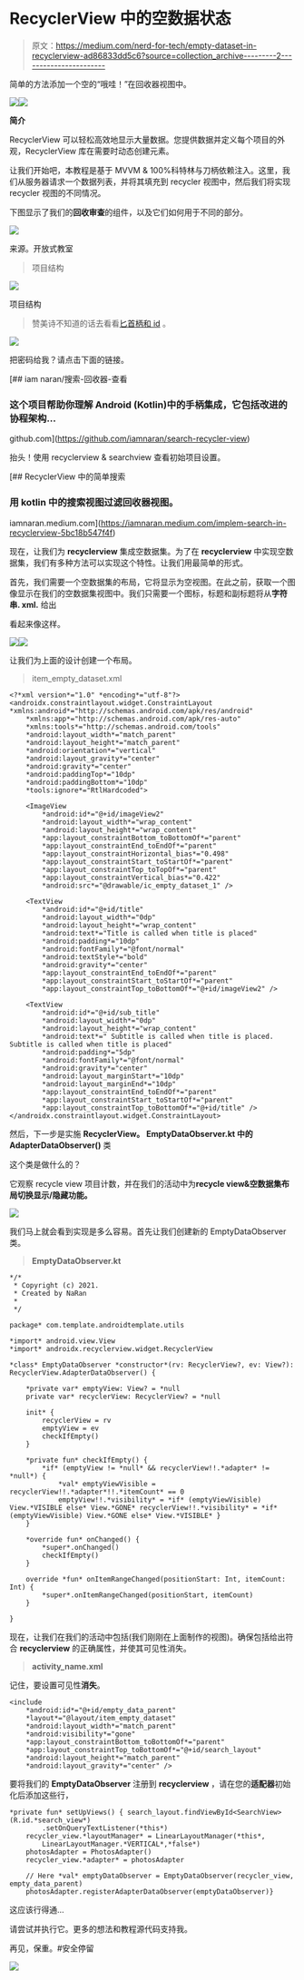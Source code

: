 # RecyclerView 中的空数据状态

> 原文：<https://medium.com/nerd-for-tech/empty-dataset-in-recyclerview-ad86833dd5c6?source=collection_archive---------2----------------------->

简单的方法添加一个空的“哦哇！”在回收器视图中。

![](img/aab5857e0f38d0d72323da27104dfe0d.png)![](img/b407e91841a56191af68e5ba236ee149.png)

**简介**

RecyclerView 可以轻松高效地显示大量数据。您提供数据并定义每个项目的外观，RecyclerView 库在需要时动态创建元素。

让我们开始吧，本教程是基于 MVVM & 100%科特林与刀柄依赖注入。这里，我们从服务器请求一个数据列表，并将其填充到 recycler 视图中，然后我们将实现 recycler 视图的不同情况。

下图显示了我们的**回收审查**的组件，以及它们如何用于不同的部分。

![](img/e187718df53fb617355aba042a545f31.png)

来源。开放式教室

> 项目结构

![](img/d37657aad35e4d00d4f0cd44700992b0.png)

项目结构

> 赞美诗不知道的话去看看[匕首柄和 id](https://developer.android.com/training/dependency-injection/hilt-android) 。

![](img/1dbe2e0def30317d208e964bacb5108d.png)

把密码给我？请点击下面的链接。

[](https://github.com/iamnaran/search-recycler-view) [## iam naran/搜索-回收器-查看

### 这个项目帮助你理解 Android (Kotlin)中的手柄集成，它包括改进的协程架构…

github.com](https://github.com/iamnaran/search-recycler-view) 

抬头！使用 recyclerview & searchview 查看初始项目设置。

[](https://iamnaran.medium.com/implem-search-in-recyclerview-5bc18b547f4f) [## RecyclerView 中的简单搜索

### 用 kotlin 中的搜索视图过滤回收器视图。

iamnaran.medium.com](https://iamnaran.medium.com/implem-search-in-recyclerview-5bc18b547f4f) 

现在，让我们为 **recyclerview** 集成空数据集。为了在 **recyclerview** 中实现空数据集，我们有多种方法可以实现这个特性。让我们用最简单的形式。

首先，我们需要一个空数据集的布局，它将显示为空视图。在此之前，获取一个图像显示在我们的空数据集视图中。我们只需要一个图标，标题和副标题将从**字符串. xml.** 给出

看起来像这样。

![](img/e3ec9e49d61c4c5f9008f778e1e2e3db.png)![](img/d3e7f6634d2ad79c7bc95a42f3e1bf3c.png)

让我们为上面的设计创建一个布局。

> item_empty_dataset.xml

```
<?*xml version*="1.0" *encoding*="utf-8"?>
<androidx.constraintlayout.widget.ConstraintLayout *xmlns:android*="http://schemas.android.com/apk/res/android"
    *xmlns:app*="http://schemas.android.com/apk/res-auto"
    *xmlns:tools*="http://schemas.android.com/tools"
    *android:layout_width*="match_parent"
    *android:layout_height*="match_parent"
    *android:orientation*="vertical"
    *android:layout_gravity*="center"
    *android:gravity*="center"
    *android:paddingTop*="10dp"
    *android:paddingBottom*="10dp"
    *tools:ignore*="RtlHardcoded">

    <ImageView
        *android:id*="@+id/imageView2"
        *android:layout_width*="wrap_content"
        *android:layout_height*="wrap_content"
        *app:layout_constraintBottom_toBottomOf*="parent"
        *app:layout_constraintEnd_toEndOf*="parent"
        *app:layout_constraintHorizontal_bias*="0.498"
        *app:layout_constraintStart_toStartOf*="parent"
        *app:layout_constraintTop_toTopOf*="parent"
        *app:layout_constraintVertical_bias*="0.422"
        *android:src*="@drawable/ic_empty_dataset_1" />

    <TextView
        *android:id*="@+id/title"
        *android:layout_width*="0dp"
        *android:layout_height*="wrap_content"
        *android:text*="Title is called when title is placed"
        *android:padding*="10dp"
        *android:fontFamily*="@font/normal"
        *android:textStyle*="bold"
        *android:gravity*="center"
        *app:layout_constraintEnd_toEndOf*="parent"
        *app:layout_constraintStart_toStartOf*="parent"
        *app:layout_constraintTop_toBottomOf*="@+id/imageView2" />

    <TextView
        *android:id*="@+id/sub_title"
        *android:layout_width*="0dp"
        *android:layout_height*="wrap_content"
        *android:text*=" Subtitle is called when title is placed. Subtitle is called when title is placed"
        *android:padding*="5dp"
        *android:fontFamily*="@font/normal"
        *android:gravity*="center"
        *android:layout_marginStart*="10dp"
        *android:layout_marginEnd*="10dp"
        *app:layout_constraintEnd_toEndOf*="parent"
        *app:layout_constraintStart_toStartOf*="parent"
        *app:layout_constraintTop_toBottomOf*="@+id/title" />
</androidx.constraintlayout.widget.ConstraintLayout>
```

然后，下一步是实施 **RecyclerView。 **EmptyDataObserver.kt** 中的 AdapterDataObserver()** 类

这个类是做什么的？

它观察 recycle view 项目计数，并在我们的活动中为**recycle view&空数据集布局切换显示/隐藏功能。**

![](img/97d4451dd6cf534ec2148ff0ed75c438.png)

我们马上就会看到实现是多么容易。首先让我们创建新的 EmptyDataObserver 类。

> **EmptyDataObserver.kt**

```
*/*
 * Copyright (c) 2021.
 * Created by NaRan
 *
 */

package* com.template.androidtemplate.utils

*import* android.view.View
*import* androidx.recyclerview.widget.RecyclerView

*class* EmptyDataObserver *constructor*(rv: RecyclerView?, ev: View?): RecyclerView.AdapterDataObserver() {

    *private var* emptyView: View? = *null
    private var* recyclerView: RecyclerView? = *null

    init* {
        recyclerView = rv
        emptyView = ev
        checkIfEmpty()
    }

    *private fun* checkIfEmpty() {
        *if* (emptyView != *null* && recyclerView!!.*adapter* != *null*) {
            *val* emptyViewVisible = recyclerView!!.*adapter*!!.*itemCount* == 0
            emptyView!!.*visibility* = *if* (emptyViewVisible) View.*VISIBLE else* View.*GONE* recyclerView!!.*visibility* = *if* (emptyViewVisible) View.*GONE else* View.*VISIBLE* }
    }

    *override fun* onChanged() {
        *super*.onChanged()
        checkIfEmpty()
    }

    override *fun* onItemRangeChanged(positionStart: Int, itemCount: Int) {
        *super*.onItemRangeChanged(positionStart, itemCount)
    }

}
```

现在，让我们在我们的活动中包括(我们刚刚在上面制作的视图)。确保包括给出符合 **recyclerview** 的正确属性，并使其可见性消失。

> **activity_name.xml**

记住，要设置可见性**消失**。

```
<include
    *android:id*="@+id/empty_data_parent"
    *layout*="@layout/item_empty_dataset"
    *android:layout_width*="match_parent"
    *android:visibility*="gone"
    *app:layout_constraintBottom_toBottomOf*="parent"
    *app:layout_constraintTop_toBottomOf*="@+id/search_layout"
    *android:layout_height*="match_parent"
    *android:layout_gravity*="center" />
```

要将我们的 **EmptyDataObserver** 注册到 **recyclerview** ，请在您的**适配器**初始化后添加这些行，

```
*private fun* setUpViews() { search_layout.findViewById<SearchView>(R.id.*search_view*)
        .setOnQueryTextListener(*this*)
    recycler_view.*layoutManager* = LinearLayoutManager(*this*,
        LinearLayoutManager.*VERTICAL*,*false*)
    photosAdapter = PhotosAdapter()
    recycler_view.*adapter* = photosAdapter

    // Here *val* emptyDataObserver = EmptyDataObserver(recycler_view, empty_data_parent)
    photosAdapter.registerAdapterDataObserver(emptyDataObserver)}
```

这应该行得通…

请尝试并执行它。更多的想法和教程源代码支持我。

再见，保重。#安全停留

![](img/27536afb8e2ee20299b618580b21994f.png)